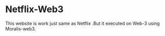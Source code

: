 # Netflix-Web3
This website is  work just same as Netflix .But it executed on Web-3 using Moralis-web3.

